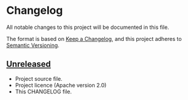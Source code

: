 # Changelog
All notable changes to this project will be documented in this file.

The format is based on [Keep a Changelog](https://keepachangelog.com/en/1.0.0/),
and this project adheres to [Semantic Versioning](https://semver.org/spec/v2.0.0.html).

## [Unreleased]
- Project source file.
- Project licence (Apache version 2.0)
- This CHANGELOG file.

[Unreleased]: https://github.com/jaylamb/distance_meter.git
